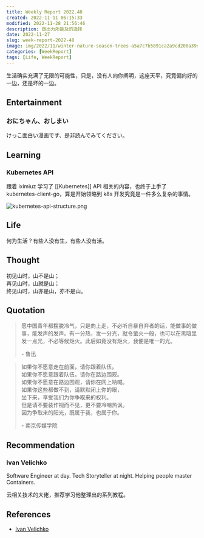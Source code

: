 ```yaml
---
title: Weekly Report 2022.48
created: 2022-11-11 06:15:33
modified: 2022-11-28 21:56:46
description: 做出力所能及的选择
date: 2022-11-27
slug: week-report-2022-48
image: img/2022/11/winter-nature-season-trees-a5a7c7b5891ca2a9cd200a39def27b3b.jpg
categories: [WeekReport]
tags: [Life, WeekReport]
---
```


生活确实充满了无限的可能性，只是，没有人向你阐明，这座天平，究竟偏向好的一边，还是坏的一边。

## Entertainment

### おにちゃん、おしまい

けっこ面白い漫画です、是非読んでみてください。

## Learning

### Kubernetes API

跟着 iximiuz 学习了 [[Kubernetes]] API 相关的内容，也终于上手了 kubernetes-client-go，算是开始领略到 k8s 开发究竟是一件多么复杂的事情。

![kubernetes-api-structure.png](img/2022/11/kubernetes-api-structure.png)

## Life

何为生活？有些人没有生，有些人没有活。

## Thought

初见山时，山不是山；  
再见山时，山就是山；  
终见山时，山亦是山，亦不是山。

## Quotation

> 愿中国青年都摆脱冷气，只是向上走，不必听自暴自弃者的话，能做事的做事，能发声的发声。有一分热，发一分光，就令萤火一般，也可以在黑暗里发一点光，不必等候炬火。此后如竟没有炬火，我便是唯一的光。
>
> \- 鲁迅

> 如果你不愿意走在前面，请你跟着队伍。  
> 如果你不愿意跟着队伍，请你在路边围观。  
> 如果你不愿意在路边围观，请你在网上呐喊。  
> 如果你这些都做不到，请默默闭上你的眼，  
> 坐下来，享受我们为你争取来的权利。  
> 但是请不要装作视而不见，更不要冷嘲热讽。  
> 因为争取来的阳光，既属于我，也属于你。
>
> \- 南京传媒学院

## Recommendation

### Ivan Velichko

Software Engineer at day. Tech Storyteller at night. Helping people master Containers.

云相关技术的大佬，推荐学习他整理出的系列教程。

## References

- [Ivan Velichko](https://iximiuz.com/en/)
